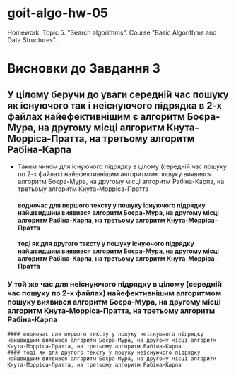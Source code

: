 # goit-algo-hw-05
Homework. Topic 5. "Search algorithms". Course "Basic Algorithms and Data Structures".

# Висновки до Завдання 3
## У цілому беручи до уваги середній час пошуку як існуючого так і неіснуючого підрядка в 2-х файлах найефективнішим є алгоритм Боєра-Мура, на другому місці алгоритм Кнута-Морріса-Пратта, на третьому алгоритм Рабіна-Карпа
  * Таким чином для існуючого підрядку в цілому (середній час пошуку по 2-х файлах) найефективнішим алгоритмом пошуку виявився алгоритм Боєра-Мура, на другому місці алгоритм Рабіна-Карпа, на третьому алгоритм Кнута-Морріса-Пратта 
    #### водночас для першого тексту у пошуку існуючого підрядку найшвидшим виявився алгоритм Боєра-Мура, на другому місці алгоритм Рабіна-Карпа, на третьому алгоритм Кнута-Морріса-Пратта
    #### тоді як для другого тексту у пошуку існуючого підрядку найшвидшим виявився алгоритм Боєра-Мура, на другому місці алгоритм Рабіна-Карпа, на третьому алгоритм Кнута-Морріса-Пратта
  ### У той же час для неіснуючого підрядку в цілому (середній час пошуку по 2-х файлах) найефективнішим алгоритмом пошуку виявився алгоритм Боєра-Мура, на другому місці алгоритм Кнута-Морріса-Пратта, на третьому алгоритм Рабіна-Карпа
    #### водночас для першого тексту у пошуку неіснуючого підрядку найшвидшим виявився алгоритм Боєра-Мура, на другому місці алгоритм Кнута-Морріса-Пратта, на третьому алгоритм Рабіна-Карпа
    #### тоді як для другого тексту у пошуку неіснуючого підрядку найшвидшим виявився алгоритм Боєра-Мура, на другому місці алгоритм Кнута-Морріса-Пратта, на третьому алгоритм Рабіна-Карпа

